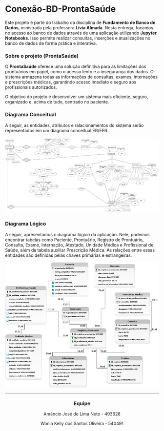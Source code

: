 # Conexão-BD-ProntaSaúde
Este projeto é parte do trabalho da disciplina de **Fundamento de Banco de Dados**, ministrada pela professora **Livia Almada**. Nesta entrega, focamos no acesso ao banco de dados através de uma aplicação utilizando **Jupyter Notebooks**. Isso permite realizar consultas, inserções e atualizações no banco de dados de forma prática e interativa.


### Sobre o projeto (ProntaSaúde)
O **ProntaSaúde** oferece uma solução definitiva para as limitações dos prontuários em papel, como o acesso lento e a insegurança dos dados. O sistema armazena todas as informações de consultas, exames, internações e prescrições médicas, garantindo acesso imediato e seguro aos profissionais autorizados. 

O objetivo do projeto é desenvolver um sistema mais eficiente, seguro, organizado e, acima de tudo, centrado no paciente.


### Diagrama Conceitual
A seguir, as entidades, atributos e ralacionamentos do sistema serão representados em um diagrama conceitual ER/EER.
<p align="center">
  <img src="banco/conceitual.png" alt="Diagrama Conceitual">
</p>


### Diagrama Lógico
A seguir, apresentamos o diagrama lógico da aplicação. Nele, podemos encontrar tabelas como Paciente, Prontuário, Registro de Prontuário, Consulta, Exame, Internação, Atestado, Unidade Médica e Profissional de Saúde, além da tabela auxiliar Prescrição Médica. As relações entre essas entidades são definidas pelas chaves primárias e estrangeiras.
<p align="center">
  <img src="banco/logico.png" alt="Diagrama Lógico">
</p>


<hr>
<h3 align="center">Equipe</h3>
<p align="center">Amâncio José de Lima Neto - 493628</p>
<p align="center">Wania Kelly dos Santos Oliveira - 540491</p>
